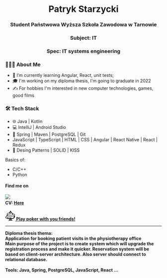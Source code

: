 <h1 align="center">Patryk Starzycki</h1>

<h3 align="center">Student Państwowa Wyższa Szkoła Zawodowa w Tarnowie</h3>
<h3 align="center">Subject: IT</h3>
<h3 align="center">Spec: IT systems engineering</h3>

<h3> 👨🏻‍💻 About Me </h3>

- 🔭  I’m currently learning Angular, React, unit tests;
- 🎓  I'm working on my diploma thesis, I'm going to graduate in 2022
- ✍️  For hobbies I'm interested in new computer technologies, games, good films

<h3>🛠 Tech Stack</h3>

- 🌐  Java | Kotlin 
- 💻  IntelliJ | Android Studio
- 🔧  Spring | Maven | PostgreSQL | Git
- JavaScript | TypeScript | HTML | CSS | Angular | React Native | React | Redux
- :blue_book: Desing Patterns | SOLID | KISS

Basics of:
- C/C++
- Python

<h4>Find me on</h4>
<a href="https://www.linkedin.com/in/patryk-starzycki/"><img src="https://img.shields.io/badge/LinkedIn-0077B5?style=for-the-badge&logo=linkedin&logoColor=white" /></a><br>
<b>CV: <a href="https://github.com/fay3r/fay3r/blob/main/PatrykStarzyckiCv_new.pdf">Here</a>
 <br> <br>
 <a href="https://riverjackpoker.com/"><img src="https://github.com/fay3r/fay3r/blob/main/favicon.png"/> Play poker with you friends!</a>

***
Diploma thesis thema:<br>
 <b> Application for booking patient visits in the physiotherapy office </b><br>
Main purpose of the project is to create system which will upgrade the registration process and make it quicker.
Reservation system will be based on client-server architecture. Also server should connect to relational database. <br> <br>
<b> Tools: Java, Spring, PostgreSQL, JavaScript, React ... </b>

